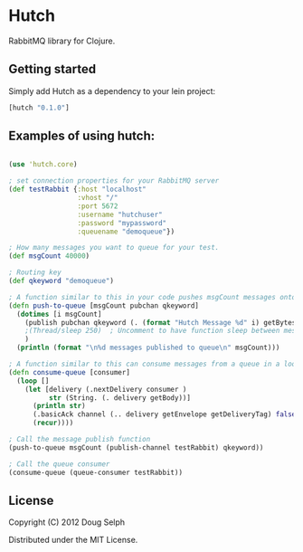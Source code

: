 # Hutch

RabbitMQ library for Clojure.

## Getting started

Simply add Hutch as a dependency to your lein project:

```clojure
[hutch "0.1.0"]
```


## Examples of using hutch:

```clojure

(use 'hutch.core)

; set connection properties for your RabbitMQ server
(def testRabbit {:host "localhost"
                 :vhost "/"
                 :port 5672
                 :username "hutchuser"
                 :password "mypassword"
                 :queuename "demoqueue"})

; How many messages you want to queue for your test.
(def msgCount 40000)

; Routing key
(def qkeyword "demoqueue")

; A function similar to this in your code pushes msgCount messages onto the queue
(defn push-to-queue [msgCount pubchan qkeyword]
  (dotimes [i msgCount]
    (publish pubchan qkeyword (. (format "Hutch Message %d" i) getBytes))
    ;(Thread/sleep 250)  ; Uncomment to have function sleep between messages
    )
  (println (format "\n%d messages published to queue\n" msgCount)))

; A function similar to this can consume messages from a queue in a loop
(defn consume-queue [consumer]
  (loop []
    (let [delivery (.nextDelivery consumer )
          str (String. (. delivery getBody))]
      (println str)
      (.basicAck channel (.. delivery getEnvelope getDeliveryTag) false)
      (recur))))

; Call the message publish function
(push-to-queue msgCount (publish-channel testRabbit) qkeyword))

; Call the queue consumer
(consume-queue (queue-consumer testRabbit))


```

## License

Copyright (C) 2012 Doug Selph

Distributed under the MIT License.
